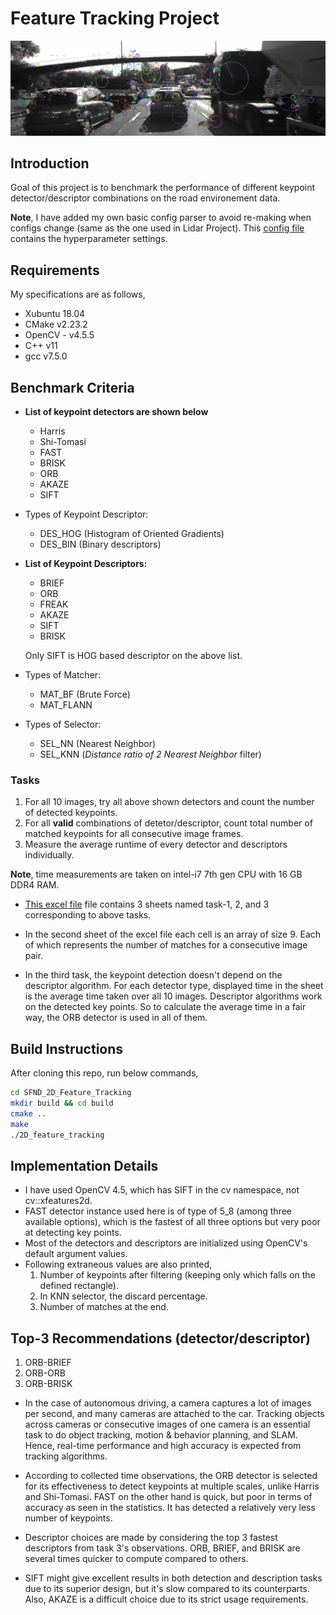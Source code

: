 # Feature Tracking Project

![](./media/keypoints.png)

## Introduction

Goal of this project is to benchmark the performance of different keypoint detector/descriptor combinations on the road environement data.

**Note**, I have added my own basic config parser to avoid re-making when configs change (same as the one used in Lidar Project). This [config file](./src/configs.txt) contains the hyperparameter settings.

## Requirements

My specifications are as follows, 

* Xubuntu 18.04
* CMake v2.23.2
* OpenCV - v4.5.5
* C++ v11
* gcc v7.5.0

## Benchmark Criteria

- **List of keypoint detectors are shown below**
    - Harris
    - Shi-Tomasi
    - FAST
    - BRISK
    - ORB
    - AKAZE
    - SIFT

- Types of Keypoint Descriptor:
    - DES_HOG (Histogram of Oriented Gradients)
    - DES_BIN (Binary descriptors)



- **List of Keypoint Descriptors:**
    - BRIEF
    - ORB
    - FREAK
    - AKAZE
    - SIFT
    - BRISK
    
    Only SIFT is HOG based descriptor on the above list.


- Types of Matcher:
    - MAT_BF (Brute Force)
    - MAT_FLANN

- Types of Selector:
    - SEL_NN (Nearest Neighbor)
    - SEL_KNN (*Distance ratio of 2 Nearest Neighbor* filter) 

### Tasks
1. For all 10 images, try all above shown detectors and count the number of detected keypoints.
2. For all **valid** combinations of detetor/descriptor, count total number of matched keypoints for all consecutive image frames.
3. Measure the average runtime of every detector and descriptors individually.

**Note**, time measurements are taken on intel-i7 7th gen CPU with 16 GB DDR4 RAM.

- [This excel file](./observations.xlsx) file contains 3 sheets named task-1, 2, and 3 corresponding to above tasks. 

- In the second sheet of the excel file each cell is an array of size 9. Each of which represents the number of matches for a consecutive image pair.

- In the third task, the keypoint detection doesn't depend on the descriptor algorithm. For each detector type, displayed time in the sheet is the average time taken over all 10 images. Descriptor algorithms work on the detected key points. So to calculate the average time in a fair way, the ORB detector is used in all of them.

## Build Instructions 

After cloning this repo, run below commands,
```bash
cd SFND_2D_Feature_Tracking
mkdir build && cd build
cmake ..
make
./2D_feature_tracking
```

## Implementation Details

- I have used OpenCV 4.5, which has SIFT in the cv namespace, not cv::xfeatures2d.
- FAST detector instance used here is of type of 5_8 (among three available options), which is the fastest of all three options but very poor at detecting key points. 
- Most of the detectors and descriptors are initialized using OpenCV's default argument values.
- Following extraneous values are also printed,
    1. Number of keypoints after filtering (keeping only which falls on the defined rectangle).
    2. In KNN selector, the discard percentage.
    3. Number of matches at the end.


## Top-3 Recommendations (detector/descriptor)

1. ORB-BRIEF
2. ORB-ORB
3. ORB-BRISK

- In the case of autonomous driving, a camera captures a lot of images per second, and many cameras are attached to the car. Tracking objects across cameras or consecutive images of one camera is an essential task to do object tracking, motion & behavior planning, and SLAM. Hence, real-time performance and high accuracy is expected from tracking algorithms. 

- According to collected time observations, the ORB detector is selected for its effectiveness to detect keypoints at multiple scales, unlike Harris and Shi-Tomasi. FAST on the other hand is quick, but poor in terms of accuracy as seen in the statistics. It has detected a relatively very less number of keypoints.

- Descriptor choices are made by considering the top 3 fastest descriptors from task 3's observations. ORB, BRIEF, and BRISK are several times quicker to compute compared to others.

- SIFT might give excellent results in both detection and description tasks due to its superior design, but it's slow compared to its counterparts. Also, AKAZE is a difficult choice due to its strict usage requirements.


